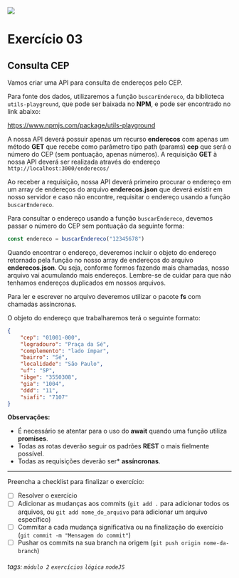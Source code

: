 ![](https://i.imgur.com/xG74tOh.png)

# Exercício 03

## Consulta CEP

Vamos criar uma API para consulta de endereços pelo CEP.

Para fonte dos dados, utilizaremos a função `buscarEndereco`, da biblioteca `utils-playground`, que pode ser baixada no **NPM**, e pode ser encontrado no link abaixo:

https://www.npmjs.com/package/utils-playground

A nossa API deverá possuir apenas um recurso **enderecos** com apenas um método **GET** que recebe como parâmetro tipo path (params) **cep** que será o número do CEP (sem pontuação, apenas números).
A requisição **GET** à nossa API deverá ser realizada através do endereço `http://localhost:3000/enderecos/`

Ao receber a requisição, nossa API deverá primeiro procurar o endereço em um array de endereços do arquivo **enderecos.json** que deverá existir em nosso servidor e caso não encontre, requisitar o endereço usando a função `buscarEndereco`.

Para consultar o endereço usando a função `buscarEndereco`, devemos passar o número do CEP sem pontuação da seguinte forma:

```javascript
const endereco = buscarEndereco("12345678")
```

Quando encontrar o endereço, deveremos incluir o objeto do endereço retornado pela função no nosso array de endereços do arquivo **enderecos.json**. Ou seja, conforme formos fazendo mais chamadas, nosso arquivo vai acumulando mais endereços. Lembre-se de cuidar para que não tenhamos endereços duplicados em nossos arquivos.

Para ler e escrever no arquivo deveremos utilizar o pacote **fs** com chamadas assíncronas.

O objeto do endereço que trabalharemos terá o seguinte formato:

```json
{
    "cep": "01001-000",
    "logradouro": "Praça da Sé",
    "complemento": "lado ímpar",
    "bairro": "Sé",
    "localidade": "São Paulo",
    "uf": "SP",
    "ibge": "3550308",
    "gia": "1004",
    "ddd": "11",
    "siafi": "7107"
}
```

**Observações:**

-   É necessário se atentar para o uso do **await** quando uma função utiliza **promises**.
-   Todas as rotas deverão seguir os padrões **REST** o mais fielmente possível.
-   Todas as requisições deverão ser* **assíncronas**.

---

Preencha a checklist para finalizar o exercício:

-   [ ] Resolver o exercício
-   [ ] Adicionar as mudanças aos commits (`git add .` para adicionar todos os arquivos, ou `git add nome_do_arquivo` para adicionar um arquivo específico)
-   [ ] Commitar a cada mudança significativa ou na finalização do exercício (`git commit -m "Mensagem do commit"`)
-   [ ] Pushar os commits na sua branch na origem (`git push origin nome-da-branch`)

###### tags: `módulo 2` `exercícios` `lógica` `nodeJS`